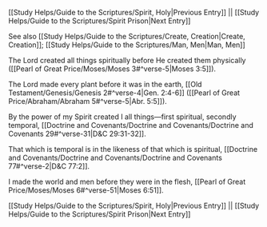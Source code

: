 [[Study Helps/Guide to the Scriptures/Spirit, Holy|Previous Entry]]  ||  [[Study Helps/Guide to the Scriptures/Spirit Prison|Next Entry]]

 See also [[Study Helps/Guide to the Scriptures/Create, Creation|Create, Creation]]; [[Study Helps/Guide to the Scriptures/Man, Men|Man, Men]]

 The Lord created all things spiritually before He created them physically ([[Pearl of Great Price/Moses/Moses 3#^verse-5|Moses 3:5]]).

 The Lord made every plant before it was in the earth, [[Old Testament/Genesis/Genesis 2#^verse-4|Gen. 2:4-6]] ([[Pearl of Great Price/Abraham/Abraham 5#^verse-5|Abr. 5:5]]).

 By the power of my Spirit created I all things—first spiritual, secondly temporal, [[Doctrine and Covenants/Doctrine and Covenants/Doctrine and Covenants 29#^verse-31|D&C 29:31-32]].

 That which is temporal is in the likeness of that which is spiritual, [[Doctrine and Covenants/Doctrine and Covenants/Doctrine and Covenants 77#^verse-2|D&C 77:2]].

 I made the world and men before they were in the flesh, [[Pearl of Great Price/Moses/Moses 6#^verse-51|Moses 6:51]].

[[Study Helps/Guide to the Scriptures/Spirit, Holy|Previous Entry]]  ||  [[Study Helps/Guide to the Scriptures/Spirit Prison|Next Entry]]